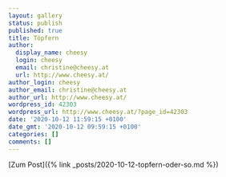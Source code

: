 ```yaml
---
layout: gallery
status: publish
published: true
title: Töpfern
author:
  display_name: cheesy
  login: cheesy
  email: christine@cheesy.at
  url: http://www.cheesy.at/
author_login: cheesy
author_email: christine@cheesy.at
author_url: http://www.cheesy.at/
wordpress_id: 42303
wordpress_url: http://www.cheesy.at/?page_id=42303
date: '2020-10-12 11:59:15 +0100'
date_gmt: '2020-10-12 09:59:15 +0100'
categories: []
comments: []
---
```

<!-- wp:core-embed/wordpress {"url":"http://www.cheesy.at/2020/10/topfern-oder-so/","type":"rich","providerNameSlug":"cheesy-at","className":""} -->
[Zum Post]({% link _posts/2020-10-12-topfern-oder-so.md %})
<!-- /wp:core-embed/wordpress -->
<!-- wp:paragraph --><!-- /wp:paragraph -->
